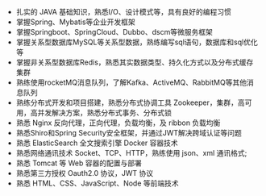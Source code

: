 - 扎实的 JAVA 基础知识，熟悉I/O、设计模式等，具有良好的编程习惯
- 掌握Spring、Mybatis等企业开发框架
- 掌握Springboot、SpringCloud、Dubbo、dscm等微服务框架
- 掌握关系型数据库MySQL等关系型数据，熟练编写sql语句，数据库和sql优化等
- 掌握非关系型数据库Redis，熟悉其实数据类型、持久化方式以及分布式缓存集群
- 熟练使用rocketMQ消息队列，了解Kafka、ActiveMQ、RabbitMQ等其他消息队列
- 熟练分布式开发和项目搭建，熟悉分布式协调工具 Zookeeper，集群，高可用，高并发解决方案，熟悉分布式事务、分布式锁
- 熟悉 Nginx 反向代理，正向代理，负载均衡，及 ribbon 负载均衡
- 熟悉Shiro和Spring Security安全框架，并通过JWT解决跨域认证等问题
- 熟悉 ElasticSearch 全文搜索引擎 Docker 容器技术
- 熟悉网络通讯技术 Socket、TCP、HTTP，熟练使用 json、xml 通讯格式;
- 熟悉 Tomcat 等 Web 容器的配置与部署
- 熟悉第三方授权 Oauth2.0 协议，JWT 协议
- 熟悉 HTML、CSS、JavaScript、Node 等前端技术